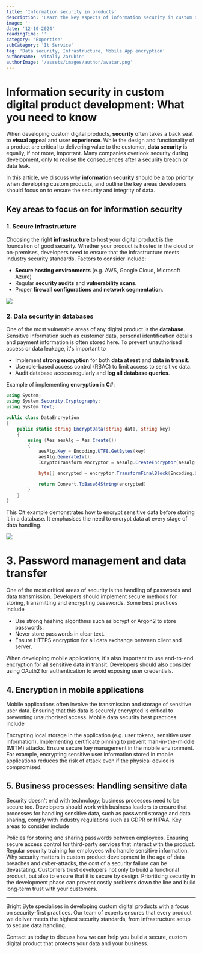```yaml
---
title: 'Information security in products'
description: 'Learn the key aspects of information security in custom digital product development. From secure infrastructure to password management and encryption.'
image: ''
date: '12-10-2024'
readingTime: ''
category: 'Expertise'
subCategory: 'It Service'
tag: 'Data security, Infrastructure, Mobile App encryption'
authorName: 'Vitaliy Zarubin'
authorImage: '/assets/images/author/avatar.png'
---
```


# Information security in custom digital product development: What you need to know

When developing custom digital products, **security** often takes a back seat to **visual appeal** and **user experience**. While the design and functionality of a product are critical to delivering value to the customer, **data security** is equally, if not more, important. Many companies overlook security during development, only to realise the consequences after a security breach or data leak.

In this article, we discuss why **information security** should be a top priority when developing custom products, and outline the key areas developers should focus on to ensure the security and integrity of data.

## Key areas to focus on for information security

### 1. Secure infrastructure

Choosing the right **infrastructure** to host your digital product is the foundation of good security. Whether your product is hosted in the cloud or on-premises, developers need to ensure that the infrastructure meets industry security standards. Factors to consider include:

- **Secure hosting environments** (e.g. AWS, Google Cloud, Microsoft Azure)
- Regular **security audits** and **vulnerability scans**.
- Proper **firewall configurations** and **network segmentation**.

![](https://imgur.com/AlF0zwW.jpg)

### 2. Data security in databases

One of the most vulnerable areas of any digital product is the **database**. Sensitive information such as customer data, personal identification details and payment information is often stored here. To prevent unauthorised access or data leakage, it's important to

- Implement **strong encryption** for both **data at rest** and **data in transit**.
- Use role-based access control (RBAC) to limit access to sensitive data.
- Audit database access regularly and **log all database queries**.

Example of implementing **encryption** in **C#**:

```csharp
using System;
using System.Security.Cryptography;
using System.Text;

public class DataEncryption
{
    public static string EncryptData(string data, string key)
    {
        using (Aes aesAlg = Aes.Create())
        {
            aesAlg.Key = Encoding.UTF8.GetBytes(key)
            aesAlg.GenerateIV();
            ICryptoTransform encryptor = aesAlg.CreateEncryptor(aesAlg.Key, aesAlg.IV);

            byte[] encrypted = encryptor.TransformFinalBlock(Encoding.UTF8.GetBytes(data), 0, data.Length)

            return Convert.ToBase64String(encrypted)
        }
    }
}
```

This C# example demonstrates how to encrypt sensitive data before storing it in a database. It emphasises the need to encrypt data at every stage of data handling.

![](https://imgur.com/bhFu12s.jpg)

# 3. Password management and data transfer

One of the most critical areas of security is the handling of passwords and data transmission. Developers should implement secure methods for storing, transmitting and encrypting passwords. Some best practices include

- Use strong hashing algorithms such as bcrypt or Argon2 to store passwords.
- Never store passwords in clear text.
- Ensure HTTPS encryption for all data exchange between client and server.

When developing mobile applications, it's also important to use end-to-end encryption for all sensitive data in transit. Developers should also consider using OAuth2 for authentication to avoid exposing user credentials.

## 4. Encryption in mobile applications

Mobile applications often involve the transmission and storage of sensitive user data. Ensuring that this data is securely encrypted is critical to preventing unauthorised access. Mobile data security best practices include

Encrypting local storage in the application (e.g. user tokens, sensitive user information).
Implementing certificate pinning to prevent man-in-the-middle (MITM) attacks.
Ensure secure key management in the mobile environment.
For example, encrypting sensitive user information stored in mobile applications reduces the risk of attack even if the physical device is compromised.

## 5. Business processes: Handling sensitive data

Security doesn't end with technology; business processes need to be secure too. Developers should work with business leaders to ensure that processes for handling sensitive data, such as password storage and data sharing, comply with industry regulations such as GDPR or HIPAA. Key areas to consider include

Policies for storing and sharing passwords between employees.
Ensuring secure access control for third-party services that interact with the product.
Regular security training for employees who handle sensitive information.
Why security matters in custom product development
In the age of data breaches and cyber-attacks, the cost of a security failure can be devastating. Customers trust developers not only to build a functional product, but also to ensure that it is secure by design. Prioritising security in the development phase can prevent costly problems down the line and build long-term trust with your customers.

---

Bright Byte specialises in developing custom digital products with a focus on security-first practices. Our team of experts ensures that every product we deliver meets the highest security standards, from infrastructure setup to secure data handling.

Contact us today to discuss how we can help you build a secure, custom digital product that protects your data and your business.
